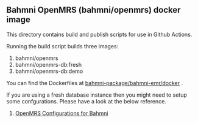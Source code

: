 ## Bahmni OpenMRS (bahmni/openmrs) docker image

This directory contains build and publish scripts for use in Github Actions.

Running the build script builds three images:
1. bahmni/openmrs
2. bahmni/openmrs-db:fresh
3. bahmni/openmrs-db:demo

You can find the Dockerfiles at [bahmni-package/bahmni-emr/docker](https://github.com/Bahmni/bahmni-package/tree/master/bahmni-emr/docker) .

If you are using a fresh database instance then you might need to setup some confgurations. Please have a look at the below reference. 
1. [OpenMRS Configurations for Bahmni](https://bahmni.atlassian.net/wiki/spaces/BAH/pages/34013673/OpenMRS+configuration)
